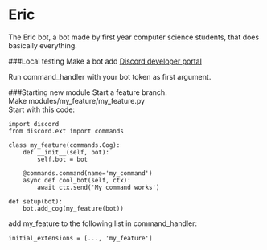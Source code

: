 # Eric
The Eric bot, a bot made by first year computer science students, that does basically everything.

###Local testing
Make a bot add [Discord developer portal](https://discord.com/developer)

Run command_handler with your bot token as first argument.

###Starting new module
Start a feature branch.  
Make modules/my_feature/my_feature.py  
Start with this code:  

    import discord
    from discord.ext import commands

    class my_feature(commands.Cog):
        def __init__(self, bot):
            self.bot = bot
    
        @commands.command(name='my_command')
        async def cool_bot(self, ctx):
            await ctx.send('My command works')

    def setup(bot):
        bot.add_cog(my_feature(bot))

add my_feature to the following list in command_handler:

    initial_extensions = [..., 'my_feature']
